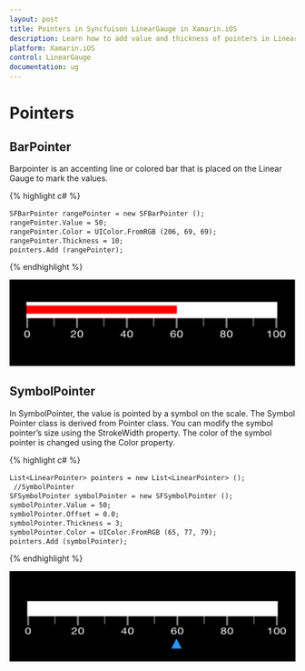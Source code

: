 ```yaml
---
layout: post
title: Pointers in Syncfuison LinearGauge in Xamarin.iOS
description: Learn how to add value and thickness of pointers in LinearGauge
platform: Xamarin.iOS
control: LinearGauge
documentation: ug
---
```


# Pointers

## BarPointer

Barpointer is an accenting line or colored bar that is placed on the Linear Gauge to mark the values. 

{% highlight c# %}

    SFBarPointer rangePointer = new SFBarPointer ();
    rangePointer.Value = 50;
    rangePointer.Color = UIColor.FromRGB (206, 69, 69);
    rangePointer.Thickness = 10;
    pointers.Add (rangePointer);

{% endhighlight %}

![](images/BarPointer.png)


## SymbolPointer

In SymbolPointer, the value is pointed by a symbol on the scale. The Symbol Pointer class is derived from Pointer class. You can modify the symbol pointer’s size using the StrokeWidth property. The color of the symbol pointer is changed using the Color property.

{% highlight c# %}

	List<LinearPointer> pointers = new List<LinearPointer> ();
     //SymbolPointer
    SFSymbolPointer symbolPointer = new SFSymbolPointer ();
    symbolPointer.Value = 50;
    symbolPointer.Offset = 0.0;
    symbolPointer.Thickness = 3;
    symbolPointer.Color = UIColor.FromRGB (65, 77, 79);
    pointers.Add (symbolPointer);
	
{% endhighlight  %}


![](images/SymbolPointer.png)
